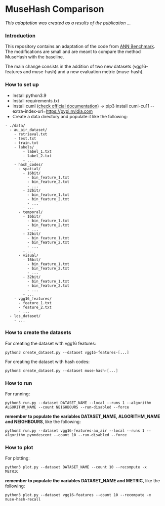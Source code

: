 # MuseHash Comparison
_This adaptation was created as a results of the publication ..._

### Introduction
This repository contains an adaptation of the code from [ANN Benchmark](http://github.com/erikbern/ann-benchmarks/). The modifications are small and are meant to compare the method MuseHash with the baseline.

The main change consists in the addition of two new datasets (vgg16-features and muse-hash) and a new evaluation metric (muse-hash).

### How to set up
- Install python3.9
- Install requirements.txt
- Install cuml ([check official documentation](https://docs.rapids.ai/install#selector)) -> pip3 install cuml-cu11 --extra-index-url=https://pypi.nvidia.com 
- Create a data directory and populate it like the following:
```
- ./data/
  - au_air_dataset/
    - retrieval.txt
    - test.txt
    - train.txt
    - labels/
        - label_1.txt
        - label_2.txt
        - ...
    - hash_codes/
      - spatial/
        - 16bit/
          - bin_feature_1.txt
          - bin_feature_2.txt
          - ...
        - 32bit/
          - bin_feature_1.txt
          - bin_feature_2.txt
          - ...
        - ...
      - temporal/
        - 16bit/
          - bin_feature_1.txt
          - bin_feature_2.txt
          - ...
        - 32bit/
          - bin_feature_1.txt
          - bin_feature_2.txt
          - ...
        - ...
      - visual/
        - 16bit/
          - bin_feature_1.txt
          - bin_feature_2.txt
          - ...
        - 32bit/
          - bin_feature_1.txt
          - bin_feature_2.txt
          - ...
        - ...
    - vgg16_features/
      - feature_1.txt
      - feature_2.txt
      - ...
  - lcs_dataset/
    - ...
```

### How to create the datasets
For creating the dataset with vgg16 features:
```
python3 create_dataset.py --dataset vgg16-features-[...]
```

For creating the dataset with hash codes:
```
python3 create_dataset.py --dataset muse-hash-[...]
```

### How to run
For running:
```
python3 run.py --dataset DATASET_NAME --local --runs 1 --algorithm ALGORITHM_NAME --count NEIGHBOURS --run-disabled --force
```
**remember to populate the variables DATASET_NAME, ALGORITHM_NAME and NEIGHBOURS**, like the following:
```
python3 run.py --dataset vgg16-features-au_air --local --runs 1 --algorithm pynndescent --count 10 --run-disabled --force
```

### How to plot
For plotting:
```
python3 plot.py --dataset DATASET_NAME --count 10 --recompute -x METRIC
```
**remember to populate the variables DATASET_NAME and METRIC**, like the following:
```
python3 plot.py --dataset vgg16-features --count 10 --recompute -x muse-hash-recall
```
